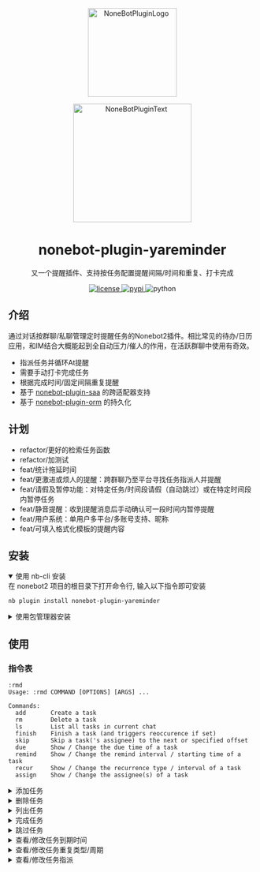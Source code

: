 <div align="center">
  <a href="https://v2.nonebot.dev/store"><img src="https://github.com/A-kirami/nonebot-plugin-yareminder/blob/resources/nbp_logo.png" width="180" height="180" alt="NoneBotPluginLogo"></a>
  <br>
  <p><img src="https://github.com/A-kirami/nonebot-plugin-yareminder/blob/resources/NoneBotPlugin.svg" width="240" alt="NoneBotPluginText"></p>
</div>

<div align="center">

# nonebot-plugin-yareminder

又一个提醒插件、支持按任务配置提醒间隔/时间和重复、打卡完成


<a href="./LICENSE">
    <img src="https://img.shields.io/github/license/yao-yun/nonebot-plugin-yareminder.svg" alt="license">
</a>
<a href="https://pypi.python.org/pypi/nonebot-plugin-yareminder">
    <img src="https://img.shields.io/pypi/v/nonebot-plugin-yareminder.svg" alt="pypi">
</a>
<img src="https://img.shields.io/badge/python-3.9+-blue.svg" alt="python">

</div>


## 介绍

通过对话按群聊/私聊管理定时提醒任务的Nonebot2插件。相比常见的待办/日历应用，和IM结合大概能起到全自动压力/催人的作用，在活跃群聊中使用有奇效。

- 指派任务并循环At提醒
- 需要手动打卡完成任务
- 根据完成时间/固定间隔重复提醒
- 基于 [nonebot-plugin-saa](https://github.com/MountainDash/nonebot-plugin-send-anything-anywhere) 的跨适配器支持
- 基于 [nonebot-plugin-orm](https://github.com/nonebot/plugin-orm) 的持久化

## 计划

- refactor/更好的检索任务函数
- refactor/加测试
- feat/统计拖延时间
- feat/更激进或烦人的提醒：跨群聊乃至平台寻找任务指派人并提醒
- feat/请假及暂停功能：对特定任务/时间段请假（自动跳过）或在特定时间段内暂停任务
- feat/静音提醒：收到提醒消息后手动确认可一段时间内暂停提醒
- feat/用户系统：单用户多平台/多账号支持、昵称
- feat/可填入格式化模板的提醒内容

## 安装

<details open>
<summary>使用 nb-cli 安装</summary>
在 nonebot2 项目的根目录下打开命令行, 输入以下指令即可安装

    nb plugin install nonebot-plugin-yareminder

</details>

<details>
<summary>使用包管理器安装</summary>
在 nonebot2 项目的插件目录下, 打开命令行, 根据你使用的包管理器, 输入相应的安装命令

<details>
<summary>pip</summary>

    pip install nonebot-plugin-yareminder
</details>
<details>
<summary>pdm</summary>

    pdm add nonebot-plugin-yareminder
</details>
<details>
<summary>poetry</summary>

    poetry add nonebot-plugin-yareminder
</details>
<details>
<summary>conda</summary>

    conda install nonebot-plugin-yareminder
</details>

打开 nonebot2 项目根目录下的 `pyproject.toml` 文件, 在 `[tool.nonebot]` 部分追加写入

    plugins = ["nonebot_plugin_yareminder"]

</details>

## 使用
### 指令表

```commandline
:rmd
Usage: :rmd COMMAND [OPTIONS] [ARGS] ...

Commands:
  add       Create a task
  rm        Delete a task
  ls        List all tasks in current chat
  finish    Finish a task (and triggers reoccurence if set)
  skip      Skip a task('s assignee) to the next or specified offset
  due       Show / Change the due time of a task
  remind    Show / Change the remind interval / starting time of a task
  recur     Show / Change the recurrence type / interval of a task
  assign    Show / Change the assignee(s) of a task
```

<details>
<summary>添加任务</summary>

```commandline
:rmd add
Usage: :rmd add TASK_NAME DUE_TIME [OPTIONS]

Options:
-i | --remind-interval <datetime_str>       Specify remind interval
-o | --remind-offset XdXhXmXs               Specify when to begin reminding relative to due time
-t | --recur-type OnFinish|Regular|Never    Specify recurrence type
-r | --recur-interval XdXhXmXs              Specify recurrence interval

```
</details>

<details>
<summary>删除任务</summary>

```commandline
:rmd rm
Usage: :rmd rm TASK_NAME
```

</details>

<details>
<summary>列出任务</summary>

```commandline
:rmd ls
Usage: :rmd ls
```

</details>

<details>
<summary>完成任务</summary>

```commandline
:rmd finish
Usage: :rmd finish [TASK_NAME]
```

</details>

<details>
<summary>跳过任务</summary>

```commandline
:rmd skip
Usage: rmd skip [TASK_NAME] [OPTIONS]

Options:
--offset n    Skip to the nth assignee after the current one
```

</details>

<details>
<summary>查看/修改任务到期时间</summary>
```commandline
:rmd due
Usage: rmd due TASK_NAME [OPTIONS]

Options:
--shift XdXhXmXs        shift the due time by a time range
--set <datetime_str>    set the due time directly
```

</details>

<details>
<summary>查看/修改任务提醒提前时间/周期</summary>

```commandline
:rmd remind
Usage: rmd remind TASK_NAME [OPTIONS]

Options:
-o|--offset +/-XdXhXmXs set how long to remind in advance of due time
-i|--interval XdXhXmXs  set remind interval
```


</details>

<details>
<summary>查看/修改任务重复类型/周期</summary>

```commandline
:rmd recur
Usage: rmd recur TASK_NAME [OPTIONS]

Options:
-t|--type OnFinish|Regular|Never    set recurrence type 
-i|--interval XdXhXmXs              set recurrence interval
```

</details>

<details>
<summary>查看/修改任务指派</summary>

```commandline
:rmd assign
Usage: rmd assign TASK_NAME [OPTIONS] [AT1] [AT2] ...

Options:
-r|--rm     instead of add, remove assignees in ats from specified task
```

</details>
